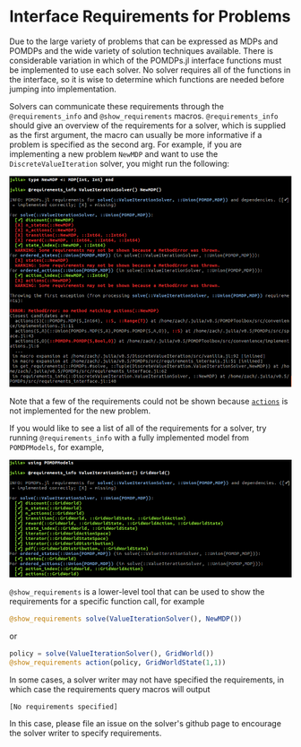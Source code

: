 # Interface Requirements for Problems

Due to the large variety of problems that can be expressed as MDPs and POMDPs and the wide variety of solution techniques available. There is considerable variation in which of the POMDPs.jl interface functions must be implemented to use each solver. No solver requires all of the functions in the interface, so it is wise to determine which functions are needed before jumping into implementation.

Solvers can communicate these requirements through the `@requirements_info` and `@show_requirements` macros. `@requirements_info` should give an overview of the requirements for a solver, which is supplied as the first argument, the macro can usually be more informative if a problem is specified as the second arg. For example, if you are implementing a new problem `NewMDP` and want to use the `DiscreteValueIteration` solver, you might run the following:

![requirements_info for a new problem](figures/requirements_info_new.png)

Note that a few of the requirements could not be shown because [`actions`](@ref) is not implemented for the new problem.

If you would like to see a list of all of the requirements for a solver, try running `@requirements_info` with a fully implemented model from `POMDPModels`, for example,

![requirements_info for a fully-implemented problem](figures/requirements_info_gw.png)

`@show_requirements` is a lower-level tool that can be used to show the requirements for a specific function call, for example
```julia
@show_requirements solve(ValueIterationSolver(), NewMDP())
```
or
```julia
policy = solve(ValueIterationSolver(), GridWorld())
@show_requirements action(policy, GridWorldState(1,1))
```

In some cases, a solver writer may not have specified the requirements, in which case the requirements query macros will output

```
[No requirements specified]
```

In this case, please file an issue on the solver's github page to encourage the solver writer to specify requirements.
